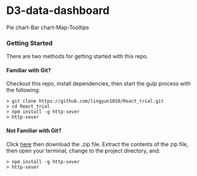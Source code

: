 # D3-data-dashboard
Pie chart-Bar chart-Map-Tooltips


### Getting Started

There are two methods for getting started with this repo.

#### Familiar with Git?
Checkout this repo, install dependencies, then start the gulp process with the following:

```
> git clone https://github.com/lingyun1010/React_trial.git
> cd React_trial
> npm install -g http-sever
> http-sever
```

#### Not Familiar with Git?
Click [here](https://github.com/lingyun1010/React_trial.git) then download the .zip file.  Extract the contents of the zip file, then open your terminal, change to the project directory, and:

```
> npm install -g http-sever
> http-sever
```
